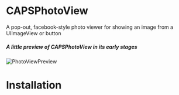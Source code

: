 CAPSPhotoView
=============

A pop-out, facebook-style photo viewer for showing an image from a UIImageView or button


##### A little preview of CAPSPhotoView in its early stages

![PhotoViewPreview](https://raw.githubusercontent.com/uacaps/ResourceRepo/master/CAPSPhotoView/PhotoViewPreviewLoop.gif)

Installation
============

